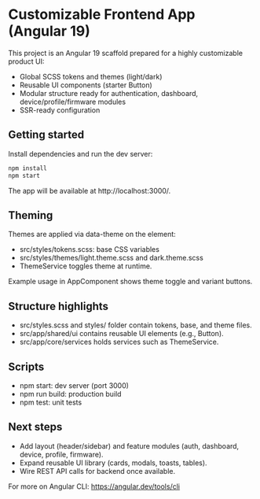 # Customizable Frontend App (Angular 19)

This project is an Angular 19 scaffold prepared for a highly customizable product UI:
- Global SCSS tokens and themes (light/dark)
- Reusable UI components (starter Button)
- Modular structure ready for authentication, dashboard, device/profile/firmware modules
- SSR-ready configuration

## Getting started

Install dependencies and run the dev server:
```bash
npm install
npm start
```
The app will be available at http://localhost:3000/.

## Theming

Themes are applied via data-theme on the <html> element:
- src/styles/tokens.scss: base CSS variables
- src/styles/themes/light.theme.scss and dark.theme.scss
- ThemeService toggles theme at runtime.

Example usage in AppComponent shows theme toggle and variant buttons.

## Structure highlights
- src/styles.scss and styles/ folder contain tokens, base, and theme files.
- src/app/shared/ui contains reusable UI elements (e.g., Button).
- src/app/core/services holds services such as ThemeService.

## Scripts
- npm start: dev server (port 3000)
- npm run build: production build
- npm test: unit tests

## Next steps
- Add layout (header/sidebar) and feature modules (auth, dashboard, device, profile, firmware).
- Expand reusable UI library (cards, modals, toasts, tables).
- Wire REST API calls for backend once available.

For more on Angular CLI: https://angular.dev/tools/cli
